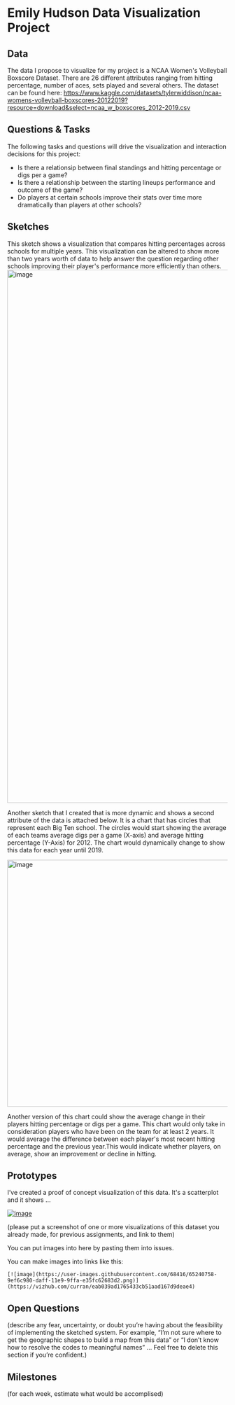 # Emily Hudson Data Visualization Project

## Data

The data I propose to visualize for my project is a NCAA Women's Volleyball Boxscore Dataset. There are 26 different attributes ranging from hitting percentage, number of aces, sets played and several others. The dataset can be found here: https://www.kaggle.com/datasets/tylerwiddison/ncaa-womens-volleyball-boxscores-20122019?resource=download&select=ncaa_w_boxscores_2012-2019.csv


## Questions & Tasks

The following tasks and questions will drive the visualization and interaction decisions for this project:

 * Is there a relationsip between final standings and hitting percentage or digs per a game? 
 * Is there a relationship between the starting lineups performance and outcome of the game? 
 * Do players at certain schools improve their stats over time more dramatically than players at other schools?

## Sketches

This sketch shows a visualization that compares hitting percentages across schools for multiple years. This visualization can be altered to show more than two years worth of data to help answer the question regarding other schools improving their player's performance more efficiently than others. 
<img width="1596" height="1218" alt="image" src="https://github.com/user-attachments/assets/3d18de03-b5ed-4ec7-aefe-c1c90308ec6c" />

Another sketch that I created that is more dynamic and shows a second attribute of the data is attached below. It is a chart that has circles that represent each Big Ten school. The circles would start showing the average of each teams average digs per a game (X-axis) and average hitting percentage (Y-Axis) for 2012. The chart would dynamically change to show this data for each year until 2019.  

<img width="1548" height="564" alt="image" src="https://github.com/user-attachments/assets/71364adb-35f2-4904-a806-7f3d7e8b06d5" />

Another version of this chart could show the average change in their players hitting percentage or digs per a game. This chart would only take in consideration players who have been on the team for at least 2 years. It would average the difference between each player's most recent hitting percentage and the previous year.This would indicate whether players, on average, show an improvement or decline in hitting.

## Prototypes

I’ve created a proof of concept visualization of this data. It's a scatterplot and it shows ...

[![image](https://github.com/user-attachments/assets/45cb95e5-8833-4bf7-99af-da2e6be1917d)](https://vizhub.com/ejhudson33/cd2fcf9c405c4ffda0289e2c315575de)


(please put a screenshot of one or more visualizations of this dataset you already made, for previous assignments, and link to them)

You can put images into here by pasting them into issues.

You can make images into links like this:

```
[![image](https://user-images.githubusercontent.com/68416/65240758-9ef6c980-daff-11e9-9ffa-e35fc62683d2.png)](https://vizhub.com/curran/eab039ad1765433cb51aad167d9deae4)
```


## Open Questions

(describe any fear, uncertainty, or doubt you’re having about the feasibility of implementing the sketched system. For example, “I’m not sure where to get the geographic shapes to build a map from this data” or “I don’t know how to resolve the codes to meaningful names” … Feel free to delete this section if you’re confident.)

## Milestones

(for each week, estimate what would be accomplised)
